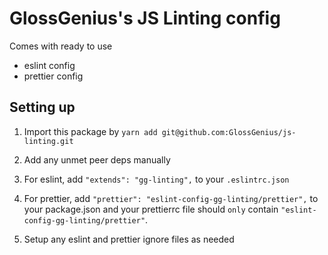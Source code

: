 # GlossGenius's JS Linting config

Comes with ready to use
- eslint config
- prettier config

## Setting up
1) Import this package by 
`yarn add git@github.com:GlossGenius/js-linting.git`

2) Add any unmet peer deps manually

3) For eslint, add `"extends": "gg-linting",` to your `.eslintrc.json`

4) For prettier, add `"prettier": "eslint-config-gg-linting/prettier",` to your package.json and your prettierrc file should `only` contain `"eslint-config-gg-linting/prettier"`.

5) Setup any eslint and prettier ignore files as needed